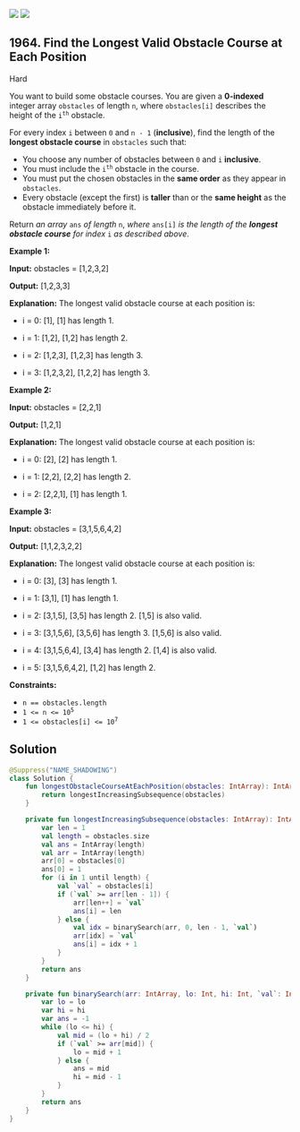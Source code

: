 [![](https://img.shields.io/github/stars/javadev/LeetCode-in-Kotlin?label=Stars&style=flat-square)](https://github.com/javadev/LeetCode-in-Kotlin)
[![](https://img.shields.io/github/forks/javadev/LeetCode-in-Kotlin?label=Fork%20me%20on%20GitHub%20&style=flat-square)](https://github.com/javadev/LeetCode-in-Kotlin/fork)

## 1964\. Find the Longest Valid Obstacle Course at Each Position

Hard

You want to build some obstacle courses. You are given a **0-indexed** integer array `obstacles` of length `n`, where `obstacles[i]` describes the height of the <code>i<sup>th</sup></code> obstacle.

For every index `i` between `0` and `n - 1` (**inclusive**), find the length of the **longest obstacle course** in `obstacles` such that:

*   You choose any number of obstacles between `0` and `i` **inclusive**.
*   You must include the <code>i<sup>th</sup></code> obstacle in the course.
*   You must put the chosen obstacles in the **same order** as they appear in `obstacles`.
*   Every obstacle (except the first) is **taller** than or the **same height** as the obstacle immediately before it.

Return _an array_ `ans` _of length_ `n`, _where_ `ans[i]` _is the length of the **longest obstacle course** for index_ `i` _as described above_.

**Example 1:**

**Input:** obstacles = [1,2,3,2]

**Output:** [1,2,3,3]

**Explanation:** The longest valid obstacle course at each position is: 

- i = 0: [1], [1] has length 1. 

- i = 1: [1,2], [1,2] has length 2. 

- i = 2: [1,2,3], [1,2,3] has length 3. 

- i = 3: [1,2,3,2], [1,2,2] has length 3.

**Example 2:**

**Input:** obstacles = [2,2,1]

**Output:** [1,2,1]

**Explanation:** The longest valid obstacle course at each position is: 

- i = 0: [2], [2] has length 1. 

- i = 1: [2,2], [2,2] has length 2. 

- i = 2: [2,2,1], [1] has length 1.

**Example 3:**

**Input:** obstacles = [3,1,5,6,4,2]

**Output:** [1,1,2,3,2,2]

**Explanation:** The longest valid obstacle course at each position is: 

- i = 0: [3], [3] has length 1. 

- i = 1: [3,1], [1] has length 1. 

- i = 2: [3,1,5], [3,5] has length 2. [1,5] is also valid. 

- i = 3: [3,1,5,6], [3,5,6] has length 3. [1,5,6] is also valid. 

- i = 4: [3,1,5,6,4], [3,4] has length 2. [1,4] is also valid. 

- i = 5: [3,1,5,6,4,2], [1,2] has length 2.

**Constraints:**

*   `n == obstacles.length`
*   <code>1 <= n <= 10<sup>5</sup></code>
*   <code>1 <= obstacles[i] <= 10<sup>7</sup></code>

## Solution

```kotlin
@Suppress("NAME_SHADOWING")
class Solution {
    fun longestObstacleCourseAtEachPosition(obstacles: IntArray): IntArray {
        return longestIncreasingSubsequence(obstacles)
    }

    private fun longestIncreasingSubsequence(obstacles: IntArray): IntArray {
        var len = 1
        val length = obstacles.size
        val ans = IntArray(length)
        val arr = IntArray(length)
        arr[0] = obstacles[0]
        ans[0] = 1
        for (i in 1 until length) {
            val `val` = obstacles[i]
            if (`val` >= arr[len - 1]) {
                arr[len++] = `val`
                ans[i] = len
            } else {
                val idx = binarySearch(arr, 0, len - 1, `val`)
                arr[idx] = `val`
                ans[i] = idx + 1
            }
        }
        return ans
    }

    private fun binarySearch(arr: IntArray, lo: Int, hi: Int, `val`: Int): Int {
        var lo = lo
        var hi = hi
        var ans = -1
        while (lo <= hi) {
            val mid = (lo + hi) / 2
            if (`val` >= arr[mid]) {
                lo = mid + 1
            } else {
                ans = mid
                hi = mid - 1
            }
        }
        return ans
    }
}
```